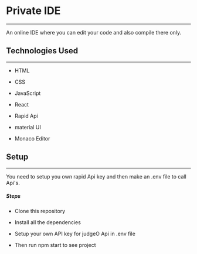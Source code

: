 <h1>Private IDE</h1>
<hr><p>An online IDE where you can edit your code and
also compile there only.</p><h2>Technologies Used</h2>
<hr><ul>
<li>HTML</li>
</ul><ul>
<li>CSS</li>
</ul><ul>
<li>JavaScript</li>
</ul><ul>
<li>React</li>
</ul><ul>
<li>Rapid Api</li>
</ul><ul>
<li>material UI</li>
</ul><ul>
<li>Monaco Editor</li>
</ul><h2>Setup</h2>
<hr><p>You need to setup you own rapid Api key and then make an .env file to call Api's.</p><h5>Steps</h5><ul>
<li>Clone this repository</li>
</ul><ul>
<li>Install all the dependencies</li>
</ul><ul>
<li>Setup your own API key for judgeO Api in .env file</li>
</ul><ul>
<li>Then run npm start to see project</li>
</ul>

